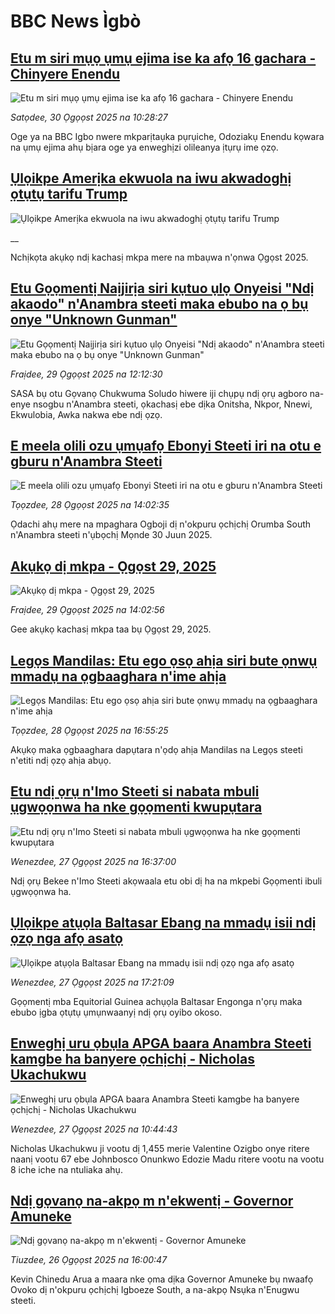 # BBC News Ìgbò## [Etu m siri mụọ ụmụ ejima ise ka afọ 16 gachara - Chinyere Enendu](https://www.bbc.com/igbo/articles/cx29qr2xpzjo?at_medium=RSS&at_campaign=rss?at_campaign=githubrss)![Etu m siri mụọ ụmụ ejima ise ka afọ 16 gachara - Chinyere Enendu](https://ichef.bbci.co.uk/ace/ws/240/cpsprodpb/8f93/live/e3babda0-858b-11f0-b391-6936825093bd.png)_Satọdee, 30 Ọgọọst 2025 na 10:28:27_Oge ya na BBC Igbo nwere mkparịtaụka pụrụiche, Odoziakụ Enendu kọwara na ụmụ ejima ahụ bịara oge ya enweghịzi olileanya ịtụrụ ime ọzọ.## [Ụlọikpe Amerịka ekwuola na iwu akwadoghị ọtụtụ tarifu Trump](https://www.bbc.co.uk/igbo/live/c207w29dn0gt?at_medium=RSS&at_campaign=rss?at_campaign=githubrss)![Ụlọikpe Amerịka ekwuola na iwu akwadoghị ọtụtụ tarifu Trump](https://ichef.bbci.co.uk/ace/standard/240/cpsprodpb/94b7/live/6af8fca0-8591-11f0-84c8-99de564f0440.jpg)__Nchịkọta akụkọ ndị kachasị mkpa mere na mbaụwa n'ọnwa Ọgọst 2025.## [Etu Gọọmentị Naịjirịa siri kụtuo ụlọ Onyeisi "Ndị akaodo" n'Anambra steeti maka ebubo na ọ bụ onye "Unknown Gunman"](https://www.bbc.com/igbo/articles/c74dpxvn2yro?at_medium=RSS&at_campaign=rss?at_campaign=githubrss)![Etu Gọọmentị Naịjirịa siri kụtuo ụlọ Onyeisi "Ndị akaodo" n'Anambra steeti maka ebubo na ọ bụ onye "Unknown Gunman"](https://ichef.bbci.co.uk/ace/ws/240/cpsprodpb/0809/live/3fa092b0-84cf-11f0-b391-6936825093bd.jpg)_Fraịdee, 29 Ọgọọst 2025 na 12:12:30_SASA bụ otu Gọvanọ Chukwuma Soludo hiwere iji chụpụ ndị ọrụ agboro na-enye nsogbu n'Anambra steeti, ọkachasị ebe dịka Onitsha, Nkpor, Nnewi, Ekwulobia, Awka nakwa ebe ndị ọzọ.## [E meela olili ozu ụmụafọ Ebonyi Steeti iri na otu e gburu n'Anambra Steeti](https://www.bbc.com/igbo/articles/cdr3kggpyrvo?at_medium=RSS&at_campaign=rss?at_campaign=githubrss)![E meela olili ozu ụmụafọ Ebonyi Steeti iri na otu e gburu n'Anambra Steeti](https://ichef.bbci.co.uk/ace/ws/240/cpsprodpb/e144/live/4ee39c70-8413-11f0-af1d-c9d4b62237d4.jpg)_Tọọzdee, 28 Ọgọọst 2025 na 14:02:35_Ọdachi ahụ mere na mpaghara Ogboji dị n'okpuru ọchịchị Orumba South n'Anambra steeti n'ụbọchị Mọnde 30 Juun 2025.## [Akụkọ dị mkpa - Ọgọst 29, 2025](https://www.bbc.com/igbo/articles/c5yk0k4y23qo?at_medium=RSS&at_campaign=rss?at_campaign=githubrss)![Akụkọ dị mkpa - Ọgọst 29, 2025](https://ichef.bbci.co.uk/ace/ws/240/cpsprodpb/f1a0/live/52df1610-60be-11f0-a40e-a1af2950b220.jpg)_Fraịdee, 29 Ọgọọst 2025 na 14:02:56_Gee akụkọ kachasị mkpa taa bụ Ọgọst 29, 2025.## [Legọs Mandilas: Etu ego ọsọ ahịa siri bute ọnwụ mmadụ na ọgbaaghara n'ime ahịa](https://www.bbc.com/igbo/articles/czxpz41pyw0o?at_medium=RSS&at_campaign=rss?at_campaign=githubrss)![Legọs Mandilas: Etu ego ọsọ ahịa siri bute ọnwụ mmadụ na ọgbaaghara n'ime ahịa](https://ichef.bbci.co.uk/ace/ws/240/cpsprodpb/4346/live/e62b6210-8423-11f0-9cf6-cbf3e73ce2b9.png)_Tọọzdee, 28 Ọgọọst 2025 na 16:55:25_Akụkọ maka ọgbaaghara dapụtara n'ọdọ ahịa Mandilas na Legọs steeti n'etiti ndị ọzọ ahịa abụọ.## [Etu ndị ọrụ n'Imo Steeti si nabata mbuli ụgwọọnwa ha nke gọọmenti kwupụtara](https://www.bbc.com/igbo/articles/cx2qz5xjkpvo?at_medium=RSS&at_campaign=rss?at_campaign=githubrss)![Etu ndị ọrụ n'Imo Steeti si nabata mbuli ụgwọọnwa ha nke gọọmenti kwupụtara](https://ichef.bbci.co.uk/ace/ws/240/cpsprodpb/3c6b/live/26e38770-8360-11f0-a34f-318be3fb0481.jpg)_Wenezdee, 27 Ọgọọst 2025 na 16:37:00_Ndị ọrụ Bekee n'Imo Steeti akọwaala etu obi dị ha na mkpebi Gọọmenti ibuli ụgwọọnwa ha.## [Ụlọikpe atụọla Baltasar Ebang na mmadụ isii ndị ọzọ nga afọ asatọ](https://www.bbc.com/igbo/articles/cp81d0d4dnno?at_medium=RSS&at_campaign=rss?at_campaign=githubrss)![Ụlọikpe atụọla Baltasar Ebang na mmadụ isii ndị ọzọ nga afọ asatọ](https://ichef.bbci.co.uk/ace/ws/240/cpsprodpb/7fa2/live/93c856e0-9b94-11ef-8538-e1655f5a8342.jpg)_Wenezdee, 27 Ọgọọst 2025 na 17:21:09_Gọọmentị mba Equitorial Guinea achụọla Baltasar Engonga n'ọrụ maka ebubo 
 ịgba ọtụtụ ụmụnwaanyị ndị ọrụ oyibo okoso.## [Enweghị uru ọbụla APGA baara Anambra Steeti kamgbe ha banyere ọchịchị - Nicholas Ukachukwu](https://www.bbc.com/igbo/articles/crkz5ygr507o?at_medium=RSS&at_campaign=rss?at_campaign=githubrss)![Enweghị uru ọbụla APGA baara Anambra Steeti kamgbe ha banyere ọchịchị - Nicholas Ukachukwu](https://ichef.bbci.co.uk/ace/ws/240/cpsprodpb/4a1c/live/26dabd60-832a-11f0-83cc-c5da98c419b8.jpg)_Wenezdee, 27 Ọgọọst 2025 na 10:44:43_Nicholas Ukachukwu ji vootu dị 1,455 merie Valentine Ozigbo onye ritere naanị vootu 67 ebe Johnbosco Onunkwo Edozie Madu ritere vootu na vootu 8 iche iche na ntuliaka ahụ.## [Ndị gọvanọ na-akpọ m n'ekwentị - Governor Amuneke](https://www.bbc.com/igbo/articles/c98l24e8y9go?at_medium=RSS&at_campaign=rss?at_campaign=githubrss)![Ndị gọvanọ na-akpọ m n'ekwentị - Governor Amuneke](https://ichef.bbci.co.uk/ace/ws/240/cpsprodpb/b1fc/live/c65b0660-80dc-11f0-b334-61c014cf261e.jpg)_Tiuzdee, 26 Ọgọọst 2025 na 16:00:47_Kevin Chinedu Arua a maara nke ọma dịka Governor Amuneke bụ nwaafọ Ovoko dị n'okpuru ọchịchị Igboeze South, a na-akpọ Nsụka n'Enugwu steeti.